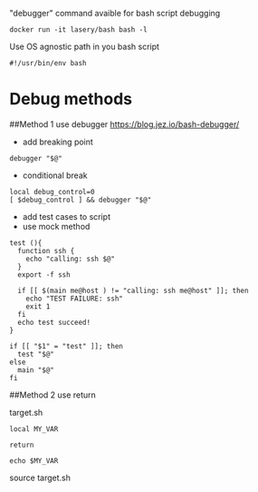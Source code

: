 "debugger" command avaible for bash script debugging

```
docker run -it lasery/bash bash -l
```

Use OS agnostic path in you bash script
```
#!/usr/bin/env bash
```

# Debug methods

##Method 1
use debugger
https://blog.jez.io/bash-debugger/

- add breaking point
```
debugger "$@"
```

- conditional break
```
local debug_control=0
[ $debug_control ] && debugger "$@"
```

- add test cases to script
- use mock method
```
test (){
  function ssh {
    echo "calling: ssh $@"
  }
  export -f ssh

  if [[ $(main me@host ) != "calling: ssh me@host" ]]; then
    echo "TEST FAILURE: ssh"
    exit 1
  fi
  echo test succeed!
}

if [[ "$1" = "test" ]]; then
  test "$@"
else
  main "$@"
fi
```

##Method 2
use return

target.sh
```
local MY_VAR

return

echo $MY_VAR
```
source target.sh
